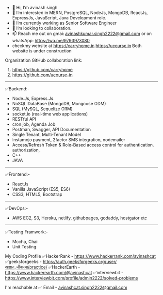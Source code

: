 - 👋 Hi, I’m avinash singh
- 👀 I’m interested in MERN, PostgreSQL, NodeJs, MongoDB, ReactJs, ExpressJs, JavaScript, Java Development role.
- 🌱 I’m currently working as Senior Software Engineer
- 💞️ I’m looking to collaboration.
- 📫 Reach me out on gmai: avinashkumar.singh2222@gmail.com or on whatsApp: https://wa.me/9793973080
- checkmy website at https://carryhome.in https://ucourse.in Both website is under construction 

Organization GitHub collaboration link:
1. https://github.com/carryhome
2. https://github.com/ucourse-in

--------------------
✅Backend:-
- Node.Js, Express.Js
- NoSQL DataBase (MongoDB, Mongoose ODM)
- SQL (MySQL, Sequelize ORM)
- socket.io (real-time web applications)
- RESTful API
- cron job, Agenda Job
- Postman, Swagger, API Documentation
- Single Tenant, Multi-Tenant Model
- Instamojo payment, 2factor SMS integration, nodemailer
- Access/Refresh Token & Role-Based access control for authentication. authorization, 
- C++
- JAVA
--------------------
✅Frontend:-
- ReactJs
- Vanilla JavaScript (ES5, ES6)
- CSS3, HTML5, Bootstrap
--------------------
✅DevOps:-
- AWS EC2, S3, Heroku, netlify, githubpages, godaddy, hostgator etc
--------------------
✅Testing Framwork:-
- Mocha, Chai
- Unit Testing

My Coding Profile
✅HackerRank - https://www.hackerrank.com/avinashcat
✅geeksforgeeks - https://auth.geeksforgeeks.org/user/अज्ञात_जीवात्मा/practice/
✅HackerEarth - https://www.hackerearth.com/@avinashcat
✅interviewbit - https://www.interviewbit.com/profile/admin2222/solved-problems

I'm reachable at
✅ Email - avinashcat.singh2222@gmail.com

<!---
avinash2222/avinash2222 is a ✨ special ✨ repository because its `README.md` (this file) appears on your GitHub profile.
You can click the Preview link to take a look at your changes.
--->
